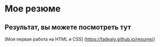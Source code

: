 # Мое резюме

## Результат, вы можете посмотреть тут

[Моя первая работа на HTML и CSS] (https://fadealy.github.io/resume/)
